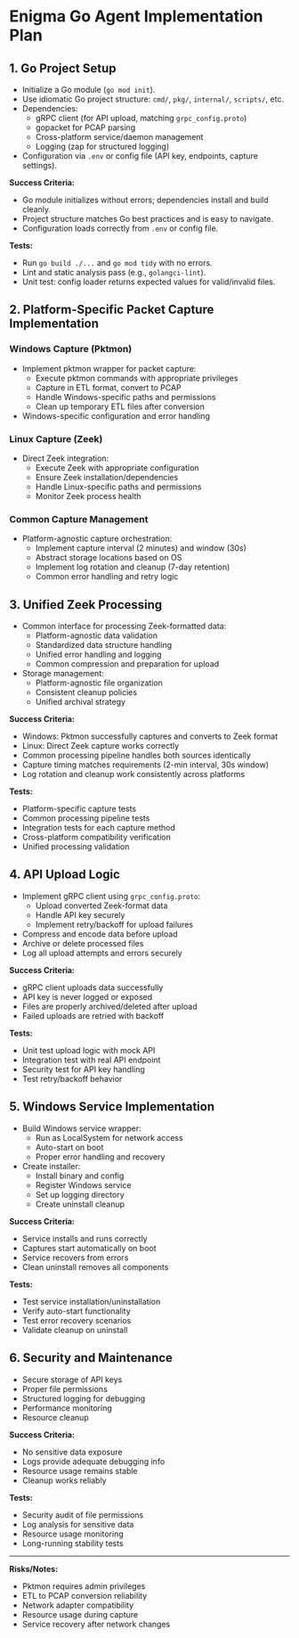 # Enigma Go Agent Implementation Plan

## 1. Go Project Setup
- Initialize a Go module (`go mod init`).
- Use idiomatic Go project structure: `cmd/`, `pkg/`, `internal/`, `scripts/`, etc.
- Dependencies:
  - gRPC client (for API upload, matching `grpc_config.proto`)
  - gopacket for PCAP parsing
  - Cross-platform service/daemon management
  - Logging (zap for structured logging)
- Configuration via `.env` or config file (API key, endpoints, capture settings).

**Success Criteria:**
- Go module initializes without errors; dependencies install and build cleanly.
- Project structure matches Go best practices and is easy to navigate.
- Configuration loads correctly from `.env` or config file.

**Tests:**
- Run `go build ./...` and `go mod tidy` with no errors.
- Lint and static analysis pass (e.g., `golangci-lint`).
- Unit test: config loader returns expected values for valid/invalid files.

## 2. Platform-Specific Packet Capture Implementation
### Windows Capture (Pktmon)
- Implement pktmon wrapper for packet capture:
  - Execute pktmon commands with appropriate privileges
  - Capture in ETL format, convert to PCAP
  - Handle Windows-specific paths and permissions
  - Clean up temporary ETL files after conversion
- Windows-specific configuration and error handling

### Linux Capture (Zeek)
- Direct Zeek integration:
  - Execute Zeek with appropriate configuration
  - Ensure Zeek installation/dependencies
  - Handle Linux-specific paths and permissions
  - Monitor Zeek process health

### Common Capture Management
- Platform-agnostic capture orchestration:
  - Implement capture interval (2 minutes) and window (30s)
  - Abstract storage locations based on OS
  - Implement log rotation and cleanup (7-day retention)
  - Common error handling and retry logic

## 3. Unified Zeek Processing
- Common interface for processing Zeek-formatted data:
  - Platform-agnostic data validation
  - Standardized data structure handling
  - Unified error handling and logging
  - Common compression and preparation for upload
- Storage management:
  - Platform-agnostic file organization
  - Consistent cleanup policies
  - Unified archival strategy

**Success Criteria:**
- Windows: Pktmon successfully captures and converts to Zeek format
- Linux: Direct Zeek capture works correctly
- Common processing pipeline handles both sources identically
- Capture timing matches requirements (2-min interval, 30s window)
- Log rotation and cleanup work consistently across platforms

**Tests:**
- Platform-specific capture tests
- Common processing pipeline tests
- Integration tests for each capture method
- Cross-platform compatibility verification
- Unified processing validation

## 4. API Upload Logic
- Implement gRPC client using `grpc_config.proto`:
  - Upload converted Zeek-format data
  - Handle API key securely
  - Implement retry/backoff for upload failures
- Compress and encode data before upload
- Archive or delete processed files
- Log all upload attempts and errors securely

**Success Criteria:**
- gRPC client uploads data successfully
- API key is never logged or exposed
- Files are properly archived/deleted after upload
- Failed uploads are retried with backoff

**Tests:**
- Unit test upload logic with mock API
- Integration test with real API endpoint
- Security test for API key handling
- Test retry/backoff behavior

## 5. Windows Service Implementation
- Build Windows service wrapper:
  - Run as LocalSystem for network access
  - Auto-start on boot
  - Proper error handling and recovery
- Create installer:
  - Install binary and config
  - Register Windows service
  - Set up logging directory
  - Create uninstall cleanup

**Success Criteria:**
- Service installs and runs correctly
- Captures start automatically on boot
- Service recovers from errors
- Clean uninstall removes all components

**Tests:**
- Test service installation/uninstallation
- Verify auto-start functionality
- Test error recovery scenarios
- Validate cleanup on uninstall

## 6. Security and Maintenance
- Secure storage of API keys
- Proper file permissions
- Structured logging for debugging
- Performance monitoring
- Resource cleanup

**Success Criteria:**
- No sensitive data exposure
- Logs provide adequate debugging info
- Resource usage remains stable
- Cleanup works reliably

**Tests:**
- Security audit of file permissions
- Log analysis for sensitive data
- Resource usage monitoring
- Long-running stability tests

---

**Risks/Notes:**
- Pktmon requires admin privileges
- ETL to PCAP conversion reliability
- Network adapter compatibility
- Resource usage during capture
- Service recovery after network changes
